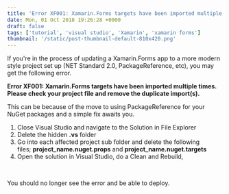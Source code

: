 ```yaml
---
title: 'Error XF001: Xamarin.Forms targets have been imported multiple times'
date: Mon, 01 Oct 2018 19:26:28 +0000
draft: false
tags: ['tutorial', 'visual studio', 'Xamarin', 'xamarin forms']
thumbnail: '/static/post-thumbnail-default-810x420.png'
---
```


If you're in the process of updating a Xamarin.Forms app to a more modern style project set up (NET Standard 2.0, PackageReference, etc), you may get the following error.

**Error XF001: Xamarin.Forms targets have been imported multiple times. Please check your project file and remove the duplicate import(s).**

This can be because of the move to using PackageReference for your NuGet packages and a simple fix awaits you.

1.  Close Visual Studio and navigate to the Solution in File Explorer
2.  Delete the hidden **.vs** folder
3.  Go into each affected project sub folder and delete the following files; **project\_name.nuget.props** and **project\_name.nuget.targets**
4.  Open the solution in Visual Studio, do a Clean and Rebuild, 

 

You should no longer see the error and be able to deploy.